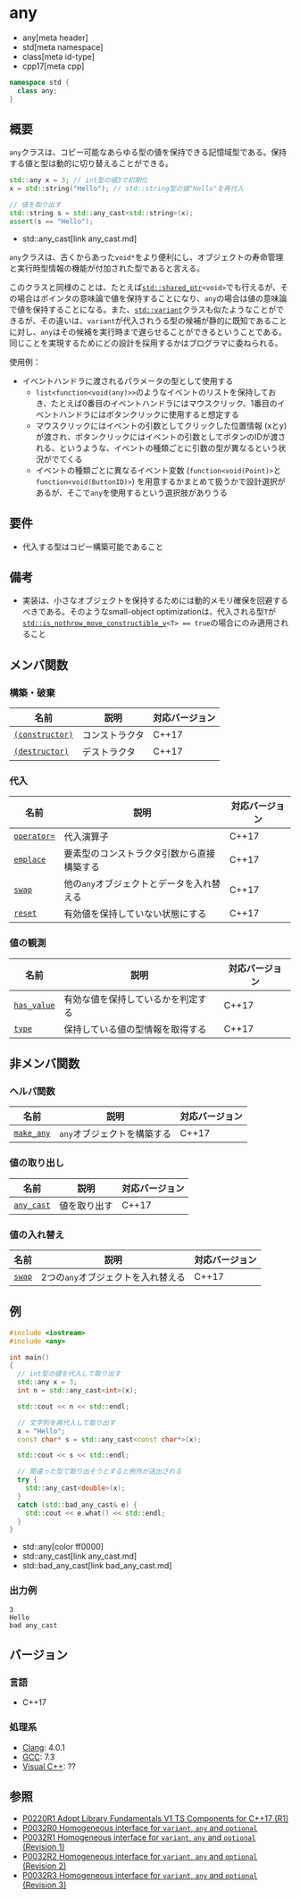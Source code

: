 # any
* any[meta header]
* std[meta namespace]
* class[meta id-type]
* cpp17[meta cpp]

```cpp
namespace std {
  class any;
}
```

## 概要
`any`クラスは、コピー可能なあらゆる型の値を保持できる記憶域型である。保持する値と型は動的に切り替えることができる。

```cpp
std::any x = 3; // int型の値3で初期化
x = std::string("Hello"); // std::string型の値"Hello"を再代入

// 値を取り出す
std::string s = std::any_cast<std::string>(x);
assert(s == "Hello");
```
* std::any_cast[link any_cast.md]

`any`クラスは、古くからあった`void*`をより便利にし、オブジェクトの寿命管理と実行時型情報の機能が付加された型であると言える。

このクラスと同様のことは、たとえば[`std::shared_ptr`](/reference/memory/shared_ptr.md)`<void>`でも行えるが、その場合はポインタの意味論で値を保持することになり、`any`の場合は値の意味論で値を保持することになる。また、[`std::variant`](/reference/variant/variant.md)クラスも似たようなことができるが、その違いは、`variant`が代入されうる型の候補が静的に既知であることに対し、`any`はその候補を実行時まで遅らせることができるということである。同じことを実現するためにどの設計を採用するかはプログラマに委ねられる。

使用例：

- イベントハンドラに渡されるパラメータの型として使用する
    - `list<function<void(any)>>`のようなイベントのリストを保持しておき、たとえば0番目のイベントハンドラにはマウスクリック、1番目のイベントハンドラにはボタンクリックに使用すると想定する
    - マウスクリックにはイベントの引数としてクリックした位置情報 (xとy) が渡され、ボタンクリックにはイベントの引数としてボタンのIDが渡される、というような、イベントの種類ごとに引数の型が異なるという状況がでてくる
    - イベントの種類ごとに異なるイベント変数 (`function<void(Point)>`と`function<void(ButtonID)>`) を用意するかまとめて扱うかで設計選択があるが、そこで`any`を使用するという選択肢がありうる


## 要件
- 代入する型はコピー構築可能であること


## 備考
- 実装は、小さなオブジェクトを保持するためには動的メモリ確保を回避するべきである。そのようなsmall-object optimizationは、代入される型`T`が[`std::is_nothrow_move_constructible_v`](/reference/type_traits/is_nothrow_move_constructible.md)`<T> == true`の場合にのみ適用されること


## メンバ関数
### 構築・破棄

| 名前 | 説明 | 対応バージョン |
|------|------|----------------|
| [`(constructor)`](any/op_constructor.md) | コンストラクタ | C++17 |
| [`(destructor)`](any/op_destructor.md)   | デストラクタ | C++17 |


### 代入

| 名前 | 説明 | 対応バージョン |
|------|------|----------------|
| [`operator=`](any/op_assign.md) | 代入演算子 | C++17 |
| [`emplace`](any/emplace.md)     | 要素型のコンストラクタ引数から直接構築する | C++17 |
| [`swap`](any/swap.md)           | 他の`any`オブジェクトとデータを入れ替える | C++17 |
| [`reset`](any/reset.md)         | 有効値を保持していない状態にする | C++17 |


### 値の観測

| 名前 | 説明 | 対応バージョン |
|------|------|----------------|
| [`has_value`](any/has_value.md) | 有効な値を保持しているかを判定する | C++17 |
| [`type`](any/type.md)           | 保持している値の型情報を取得する | C++17 |


## 非メンバ関数
### ヘルパ関数

| 名前 | 説明 | 対応バージョン |
|------|------|----------------|
| [`make_any`](make_any.md) | `any`オブジェクトを構築する | C++17 |


### 値の取り出し

| 名前 | 説明 | 対応バージョン |
|------|------|----------------|
| [`any_cast`](any_cast.md) | 値を取り出す | C++17 |


### 値の入れ替え

| 名前 | 説明 | 対応バージョン |
|------|------|----------------|
| [`swap`](any/swap_free.md) | 2つの`any`オブジェクトを入れ替える | C++17 |


## 例
```cpp example
#include <iostream>
#include <any>

int main()
{
  // int型の値を代入して取り出す
  std::any x = 3;
  int n = std::any_cast<int>(x);

  std::cout << n << std::endl;

  // 文字列を再代入して取り出す
  x = "Hello";
  const char* s = std::any_cast<const char*>(x);

  std::cout << s << std::endl;

  // 間違った型で取り出そうとすると例外が送出される
  try {
    std::any_cast<double>(x);
  }
  catch (std::bad_any_cast& e) {
    std::cout << e.what() << std::endl;
  }
}
```
* std::any[color ff0000]
* std::any_cast[link any_cast.md]
* std::bad_any_cast[link bad_any_cast.md]

### 出力例
```
3
Hello
bad any_cast
```


## バージョン
### 言語
- C++17

### 処理系
- [Clang](/implementation.md#clang): 4.0.1
- [GCC](/implementation.md#gcc): 7.3
- [Visual C++](/implementation.md#visual_cpp): ??


## 参照
- [P0220R1 Adopt Library Fundamentals V1 TS Components for C++17 (R1)](http://www.open-std.org/jtc1/sc22/wg21/docs/papers/2016/p0220r1.html)
- [P0032R0 Homogeneous interface for `variant`, `any` and `optional`](http://www.open-std.org/jtc1/sc22/wg21/docs/papers/2015/p0032r0.pdf)
- [P0032R1 Homogeneous interface for `variant`, `any` and `optional` (Revision 1)](http://www.open-std.org/jtc1/sc22/wg21/docs/papers/2015/p0032r1.pdf)
- [P0032R2 Homogeneous interface for `variant`, `any` and `optional` (Revision 2)](http://www.open-std.org/jtc1/sc22/wg21/docs/papers/2016/p0032r2.pdf)
- [P0032R3 Homogeneous interface for `variant`, `any` and `optional` (Revision 3)](http://www.open-std.org/jtc1/sc22/wg21/docs/papers/2016/p0032r3.pdf)

